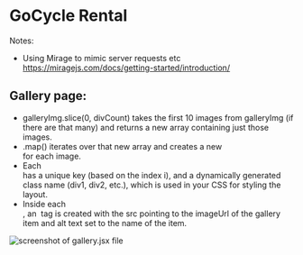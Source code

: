 # GoCycle Rental

Notes:
- Using Mirage to mimic server requests etc https://miragejs.com/docs/getting-started/introduction/


## Gallery page:
- galleryImg.slice(0, divCount) takes the first 10 images from galleryImg (if there are that many) and returns a new array containing just those images.
- .map() iterates over that new array and creates a new <div> for each image.
- Each <div> has a unique key (based on the index i), and a dynamically generated class name (div1, div2, etc.), which is used in your CSS for styling the layout.
- Inside each <div>, an <img> tag is created with the src pointing to the imageUrl of the gallery item and alt text set to the name of the item.

![screenshot of gallery.jsx file](../GoCycle%20Rental/src/assets/img/readme/galleryCode.png)


